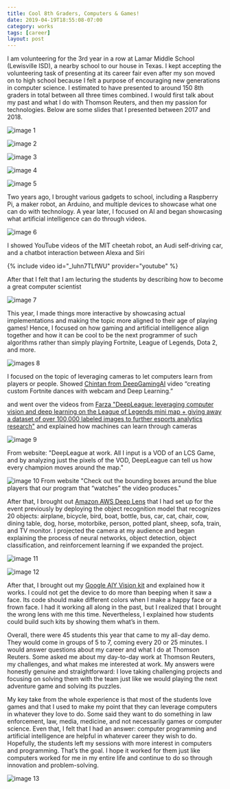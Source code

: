 ```yaml
---
title: Cool 8th Graders, Computers & Games!
date: 2019-04-19T18:55:08-07:00
category: works 
tags: [career] 
layout: post
---
```

I am volunteering for the 3rd year in a row at Lamar Middle School (Lewisville ISD), a nearby school to our house in Texas. I kept accepting the volunteering task of presenting at its career fair even after my son moved on to high school because I felt a purpose of encouraging new generations in computer science. I estimated to have presented to around 150 8th graders in total between all three times combined. I would first talk about my past and what I do with Thomson Reuters, and then my passion for technologies. Below are some slides that I presented between 2017 and 2018.

![image 1](/assets/images/events/Screenshot-2019-04-19-12.54.50.png)

![image 2](/assets/images/events/Screenshot-2019-04-19-12.59.16.png)

![image 3](/assets/images/events/Screenshot-2019-04-19-12.59.56.png)

![image 4](/assets/images/events/Screenshot-2019-04-19-13.00.28.png)

![image 5](/assets/images/events/Screenshot-2019-04-19-13.00.58.png)

Two years ago, I brought various gadgets to school, including a Raspberry Pi, a maker robot, an Arduino, and multiple devices to showcase what one can do with technology. A year later, I focused on AI and began showcasing what artificial intelligence can do through videos.

![image 6](/assets/images/events/Screenshot-2019-04-19-13.02.43.png)


I showed YouTube videos of the MIT cheetah robot, an Audi self-driving car, and a chatbot interaction between Alexa and Siri

{% include video  id="_luhn7TLfWU" provider="youtube" %}

After that I felt that I am lecturing the students by describing how to become a great computer scientist

![image 7](/assets/images/events/Screenshot-2019-04-19-13.13.37.png)

This year, I made things more interactive by showcasing actual implementations and making the topic more aligned to their age of playing games! Hence, I focused on how gaming and artificial intelligence align together and how it can be cool to be the next programmer of such algorithms rather than simply playing Fortnite, League of Legends, Dota 2, and more.

![images 8](/assets/images/events/Screenshot-2019-04-19-13.20.11.png)

I focused on the topic of leveraging cameras to let computers learn from players or people. Showed [Chintan from DeepGamingAI](https://www.youtube.com/channel/UC9SGmPojEEvMwqUAufUubrQ) video “creating custom Fortnite dances with webcam and Deep Learning.”

and went over the videos from [Farza "DeepLeague: leveraging computer vision and deep learning on the League of Legends mini map + giving away a dataset of over 100,000 labeled images to further esports analytics research"](https://medium.com/@farzatv/deepleague-leveraging-computer-vision-and-deep-learning-on-the-league-of-legends-mini-map-giving-d275fd17c4e0) and explained how machines can learn through cameras

![image 9](/assets/images/events/12JoRTb2sr-2xz1FYM20iAg.gif)

From website: "DeepLeague at work. All I input is a VOD of an LCS Game, and by analyzing just the pixels of the VOD, DeepLeague can tell us how every champion moves around the map."

![image 10](/assets/images/events/14HpfdlJo0ZVDWNWP5A2mBg.gif)
From website "Check out the bounding boxes around the blue players that our program that “watches” the video produces."

After that, I brought out [Amazon AWS Deep Lens](https://aws.amazon.com/deeplens/) that I had set up for the event previously by deploying the object recognition model that recognizes 20 objects: airplane, bicycle, bird, boat, bottle, bus, car, cat, chair, cow, dining table, dog, horse, motorbike, person, potted plant, sheep, sofa, train, and TV monitor. I projected the camera at my audience and began explaining the process of neural networks, object detection, object classification, and reinforcement learning if we expanded the project.

![image 11](/assets/images/events/IMG_4260-1.jpg)

![image 12](/assets/images/events/product_vision@1x.png)

After that, I brought out my [Google AIY Vision kit](https://aiyprojects.withgoogle.com/vision) and explained how it works. I could not get the device to do more than beeping when it saw a face. Its code should make different colors when I make a happy face or a frown face. I had it working all along in the past, but I realized that I brought the wrong lens with me this time. Nevertheless, I explained how students could build such kits by showing them what’s in them.

Overall, there were 45 students this year that came to my all-day demo. They would come in groups of 5 to 7, coming every 20 or 25 minutes. I would answer questions about my career and what I do at Thomson Reuters. Some asked me about my day-to-day work at Thomson Reuters, my challenges, and what makes me interested at work. My answers were honestly genuine and straightforward: I love taking challenging projects and focusing on solving them with the team just like we would playing the next adventure game and solving its puzzles.

My key take from the whole experience is that most of the students love games and that I used to make my point that they can leverage computers in whatever they love to do. Some said they want to do something in law enforcement, law, media, medicine, and not necessarily games or computer science. Even that, I felt that I had an answer: computer programming and artificial intelligence are helpful in whatever career they wish to do. Hopefully, the students left my sessions with more interest in computers and programming. That’s the goal. I hope it worked for them just like computers worked for me in my entire life and continue to do so through innovation and problem-solving.


![image 13](/assets/images/events/Screenshot-2019-04-19-13.42.05.png)
